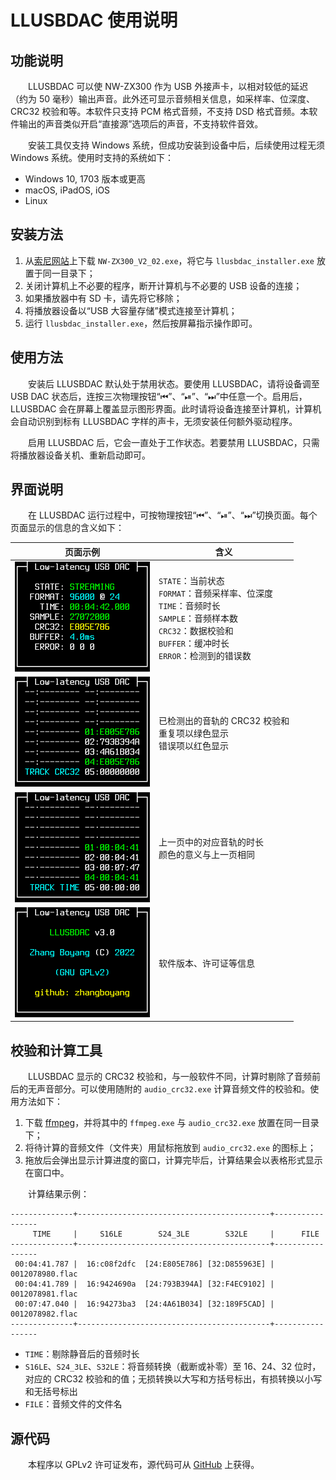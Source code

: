 # LLUSBDAC 使用说明

## 功能说明

&emsp;&emsp;LLUSBDAC 可以使 NW-ZX300 作为 USB 外接声卡，以相对较低的延迟（约为 50 毫秒）输出声音。此外还可显示音频相关信息，如采样率、位深度、CRC32 校验和等。本软件只支持 PCM 格式音频，不支持 DSD 格式音频。本软件输出的声音类似开启“直接源”选项后的声音，不支持软件音效。

&emsp;&emsp;安装工具仅支持 Windows 系统，但成功安装到设备中后，后续使用过程无须 Windows 系统。使用时支持的系统如下：

* Windows 10, 1703 版本或更高
* macOS, iPadOS, iOS
* Linux

## 安装方法

1. 从[索尼网站](https://service.sony.com.cn/download/firm/00002817.html)上下载 `NW-ZX300_V2_02.exe`，将它与 `llusbdac_installer.exe` 放置于同一目录下；
2. 关闭计算机上不必要的程序，断开计算机与不必要的 USB 设备的连接；
3. 如果播放器中有 SD 卡，请先将它移除；
4. 将播放器设备以“USB 大容量存储”模式连接至计算机；
5. 运行 `llusbdac_installer.exe`，然后按屏幕指示操作即可。

## 使用方法

&emsp;&emsp;安装后 LLUSBDAC 默认处于禁用状态。要使用 LLUSBDAC，请将设备调至 USB DAC 状态后，连按三次物理按钮“⏮”、“⏯”、“⏭”中任意一个。启用后， LLUSBDAC 会在屏幕上覆盖显示图形界面。此时请将设备连接至计算机，计算机会自动识别到标有 LLUSBDAC 字样的声卡，无须安装任何额外驱动程序。

&emsp;&emsp;启用 LLUSBDAC 后，它会一直处于工作状态。若要禁用 LLUSBDAC，只需将播放器设备关机、重新启动即可。

## 界面说明

&emsp;&emsp;在 LLUSBDAC 运行过程中，可按物理按钮“⏮”、“⏯”、“⏭”切换页面。每个页面显示的信息的含义如下：

|页面示例|含义|
|-|-|
|<img src="page1.png" width="216" height="176"/>|`STATE`：当前状态<br>`FORMAT`：音频采样率、位深度<br>`TIME`：音频时长<br>`SAMPLE`：音频样本数<br>`CRC32`：数据校验和<br>`BUFFER`：缓冲时长<br>`ERROR`：检测到的错误数|
|<img src="page2.png" width="216" height="176"/>|已检测出的音轨的 CRC32 校验和<br>重复项以绿色显示<br>错误项以红色显示|
|<img src="page3.png" width="216" height="176"/>|上一页中的对应音轨的时长<br>颜色的意义与上一页相同|
|<img src="page4.png" width="216" height="176"/>|软件版本、许可证等信息|

## 校验和计算工具

&emsp;&emsp;LLUSBDAC 显示的 CRC32 校验和，与一般软件不同，计算时剔除了音频前后的无声音部分。可以使用随附的 `audio_crc32.exe` 计算音频文件的校验和。使用方法如下：

1. 下载 [ffmpeg](https://www.ffmpeg.org/download.html)，并将其中的 `ffmpeg.exe` 与 `audio_crc32.exe` 放置在同一目录下；
2. 将待计算的音频文件（文件夹）用鼠标拖放到 `audio_crc32.exe` 的图标上；
3. 拖放后会弹出显示计算进度的窗口，计算完毕后，计算结果会以表格形式显示在窗口中。

&emsp;&emsp;计算结果示例：

```
--------------+-------------------------------------------+-----------------
     TIME     |     S16LE        S24_3LE        S32LE     |      FILE
--------------+-------------------------------------------+-----------------
 00:04:41.787 |  16:c08f2dfc  [24:E805E786] [32:D855963E] | 0012078980.flac
 00:04:41.789 |  16:9424690a  [24:793B394A] [32:F4EC9102] | 0012078981.flac
 00:07:47.040 |  16:94273ba3  [24:4A61B034] [32:189F5CAD] | 0012078982.flac
--------------+-------------------------------------------+-----------------
```

* `TIME`：剔除静音后的音频时长
* `S16LE`、`S24_3LE`、`S32LE`：将音频转换（截断或补零）至 16、24、32 位时，对应的 CRC32 校验和的值；无损转换以大写和方括号标出，有损转换以小写和无括号标出
* `FILE`：音频文件的文件名

## 源代码

&emsp;&emsp;本程序以 GPLv2 许可证发布，源代码可从 [GitHub](https://github.com/zhangboyang/llusbdac) 上获得。
